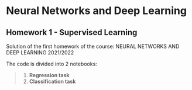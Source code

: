 # Neural Networks and Deep Learning 

## Homework 1 - Supervised Learning

Solution of the first homework of the course: NEURAL NETWORKS AND DEEP LEARNING 2021/2022

The code is divided into 2 notebooks:  
> 1. **Regression task**  
> 2. **Classification task**  

